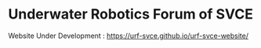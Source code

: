 # Underwater Robotics Forum of SVCE
Website Under Development : https://urf-svce.github.io/urf-svce-website/

